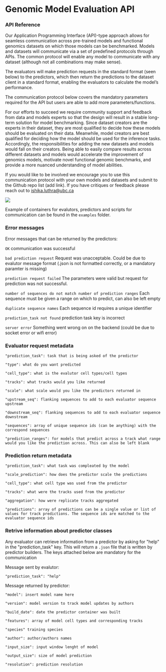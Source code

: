 # Genomic Model Evaluation API 

### API Reference

Our Application Programming Interface (API)-type approach allows for seamless communication across pre-trained models and functional genomics datasets on which those models can be benchmarked. Models and datasets will communicate via a set of predefined protocols through APIs. The common protocol will enable any model to communicate with any dataset (although not all combinations may make sense). 

The evaluators will make prediction requests in the standard format (seen below) to the predictors, which then return the predictions to the dataset client in a standard format, enabling the evaluators to calculate the model’s performance.

The communication protocol below covers the mandatory parameters required for the API but users are able to add more parameters/functions.

For our efforts to succeed we require community support and feedback from data and models experts so that the design will result in a stable long-term solution for model benchmarking. Since dataset creators are the experts in their dataset, they are most qualified to decide how these models should be evaluated on their data. Meanwhile, model creators are best qualified for deciding how the model should be used for the inference tasks. Accordingly, the responsibilities for adding the new datasets and models would fall on their creators. Being able to easily compare results across different datasets and models would accelerate the improvement of genomics models, motivate novel functional genomic benchmarks, and provide a more nuanced understanding of model abilities.

If you would like to be involved we encourage you to use this communication protocol with your own models and datasets and submit to the Github repo list (add link). If you have critiques or feedback please reach out to ishika.luthra@ubc.ca

![](/Users/ishika/Desktop/API/API_V2.png)

Example of containers for evalutors, predictors and scripts for communication can be found in the `examples` folder.

### Error messages

Error messages that can be returned by the predictors:

`OK` communication was successful

`bad prediction request` Request was unacceptable. Could be due to evalutor message format (.json is not formatted correctly, or a mandatory paramter is missing)

`prediction request failed` The parameters were valid but request for prediction was not successful. 

`number of sequences do not match number of prediction ranges` Each sequence must be given a range on which to predict, can also be left empty

`duplicate sequence names` Each sequence id requires a unique identifier 

`prediction_task not found` prediction task key is incorrect

`server error` Something went wrong on on the backend (could be due to socket error or wifi error)

### Evaluator request metadata

`"prediction_task": task that is being asked of the predictor`

`"type": what do you want predicted`

`"cell_type": what is the evalutor cell types/cell types`

`"tracks": what tracks would you like returned`

`"scale": what scale would you like the predictors returned in`

`"upstream_seq": flanking sequences to add to each evaluator sequence upstream`

`"downstream_seq": flanking sequences to add to each evaluator sequence downstream`

`"sequences": array of unique sequence ids (can be anything) with the correspond sequences` 

`"prediction_ranges": for models that predict across a track what range would you like the prediction across. This can also be left blank`

### Prediction return metadata


`"prediction_task": what task was compleated by the model`

`"scale_prediction": how does the predictor scale the predictions`

`"cell_type": what cell type was used from the predictor`

`"tracks": what were the tracks used from the predictor`

`"aggregation": how were replicate tracks aggregated`
  
`"predictions": array of predictions can be a single value or list of values for track predictions. The sequence ids are matched to the evaluator sequence ids`

### Retrive information about predictor classes

Any evaluator can retrieve information from a predictor by asking for "help" in the "prediction_task" key. This will return a `.json` file that is written by predictor builders. The keys attached below are mandatory for the communication 

Message sent by evalutor:

`"prediction_task": "help"`

Message returned by predictor: 

`"model": insert model name here`

`"version": model version to track model updates by authors`

`"build_date": date the predictor container was built`

`"features": array of model cell types and corresponding tracks`

`"species" training species`

`"author": author/authors names`

`"input_size": input window lenght of model`

`"output_size": size of model prediction`

`"resolution": prediction resolution`

